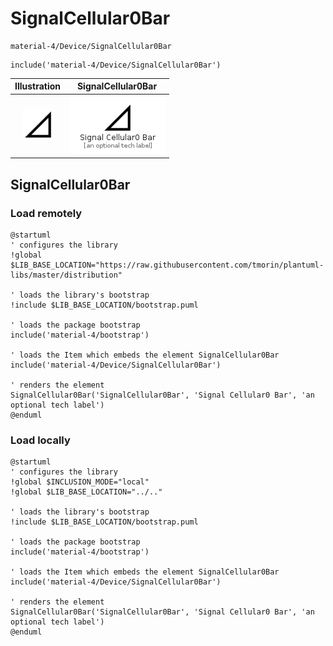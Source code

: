 # SignalCellular0Bar


```text
material-4/Device/SignalCellular0Bar
```

```text
include('material-4/Device/SignalCellular0Bar')
```



| Illustration | SignalCellular0Bar |
| :---: | :---: |
| ![illustration for Illustration](../../material-4/Device/SignalCellular0Bar.png) | ![illustration for SignalCellular0Bar](../../material-4/Device/SignalCellular0Bar.Local.png) |




## SignalCellular0Bar

### Load remotely
```plantuml
@startuml
' configures the library
!global $LIB_BASE_LOCATION="https://raw.githubusercontent.com/tmorin/plantuml-libs/master/distribution"

' loads the library's bootstrap
!include $LIB_BASE_LOCATION/bootstrap.puml

' loads the package bootstrap
include('material-4/bootstrap')

' loads the Item which embeds the element SignalCellular0Bar
include('material-4/Device/SignalCellular0Bar')

' renders the element
SignalCellular0Bar('SignalCellular0Bar', 'Signal Cellular0 Bar', 'an optional tech label')
@enduml
```

### Load locally
```plantuml
@startuml
' configures the library
!global $INCLUSION_MODE="local"
!global $LIB_BASE_LOCATION="../.."

' loads the library's bootstrap
!include $LIB_BASE_LOCATION/bootstrap.puml

' loads the package bootstrap
include('material-4/bootstrap')

' loads the Item which embeds the element SignalCellular0Bar
include('material-4/Device/SignalCellular0Bar')

' renders the element
SignalCellular0Bar('SignalCellular0Bar', 'Signal Cellular0 Bar', 'an optional tech label')
@enduml
```

